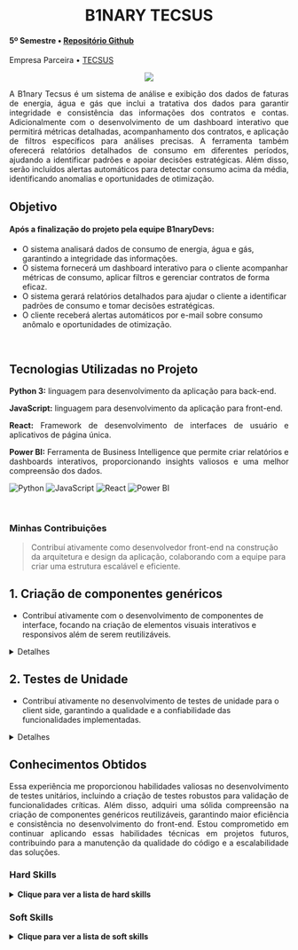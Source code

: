 <div class="semestre4">

<div align=center>
<h1>B1NARY TECSUS</h1>
</div>

<h4> 5º Semestre • <a href="https://github.com/B1nary-Devs/Tecsus">Repositório Github</a></h4>
<p align="justify"> Empresa Parceira • <a href="https://jaia.software/blog/">TECSUS</a></p>

<p align="center"><img src="https://github.com/user-attachments/assets/caf66ca0-9d6c-4d57-a555-887bdf05cdb2" widht="20%"></img>

<p align="justify"> A B1nary Tecsus é um sistema de análise e exibição dos dados de faturas de energia, água e gás que inclui a tratativa dos dados para garantir integridade e consistência das informações dos contratos e contas. Adicionalmente com o desenvolvimento de um dashboard interativo que permitirá métricas detalhadas, acompanhamento dos contratos, e aplicação de filtros específicos para análises precisas. A ferramenta também oferecerá relatórios detalhados de consumo em diferentes períodos, ajudando a identificar padrões e apoiar decisões estratégicas. Além disso, serão incluídos alertas automáticos para detectar consumo acima da média, identificando anomalias e oportunidades de otimização.</p></p>

  <h2> <a name="Objetivo">Objetivo</a> </h2>

#### Após a finalização do projeto pela equipe B1naryDevs:
* O sistema analisará dados de consumo de energia, água e gás, garantindo a integridade das informações.
* O sistema fornecerá um dashboard interativo para o cliente acompanhar métricas de consumo, aplicar filtros e gerenciar contratos de forma eficaz.
* O sistema gerará relatórios detalhados para ajudar o cliente a identificar padrões de consumo e tomar decisões estratégicas.
* O cliente receberá alertas automáticos por e-mail sobre consumo anômalo e oportunidades de otimização.
  
<br>

<h2>Tecnologias Utilizadas no Projeto</h2>

<p align="justify"> <strong>Python 3:</strong> linguagem para desenvolvimento da aplicação para back-end.</p>
<p align="justify"> <strong>JavaScript:</strong> linguagem para desenvolvimento da aplicação para front-end.</p>
<p align="justify"> <strong>React:</strong> Framework de desenvolvimento de interfaces de usuário e aplicativos de página única.</p>
<p align="justify"> <strong>Power BI:</strong> Ferramenta de Business Intelligence que permite criar relatórios e dashboards interativos, proporcionando insights valiosos e uma melhor compreensão dos dados.</p>

![Python](https://img.shields.io/badge/python-%233776AB.svg?style=for-the-badge&logo=python&logoColor=white)
![JavaScript](https://img.shields.io/badge/javascript-%23F7DF1E.svg?style=for-the-badge&logo=javascript&logoColor=black)
![React](https://img.shields.io/badge/react-%2361DAFB.svg?style=for-the-badge&logo=react&logoColor=black)
![Power BI](https://img.shields.io/badge/powerbi-%23F2C811.svg?style=for-the-badge&logo=powerbi&logoColor=black)

  
<br>
  
<h3>Minhas Contribuições</h3>

 > Contribuí ativamente como desenvolvedor front-end na construção da arquitetura e design da aplicação, colaborando com a equipe para criar uma estrutura escalável e eficiente.

## 1. **Criação de componentes genéricos**
   - Contribuí ativamente com o desenvolvimento de componentes de interface, focando na criação de elementos visuais interativos e responsivos além de serem reutilizáveis.

<details>
  <summary>Detalhes</summary>

  ~~~~javascript
# Criação do componente Title que recebe um texto e um elemento HTML filho

import './title.css'

export default function Title({children, name}){
    return(
        <div className='title' data-testid="title">
            {children}
            <span>{name}</span>
        </div>
    )   
}
~~~~
  
</details>

## 2. **Testes de Unidade**
   - Contribuí ativamente no desenvolvimento de testes de unidade para o client side, garantindo a qualidade e a confiabilidade das funcionalidades implementadas.

<details>
  <summary>Detalhes</summary>

~~~~javascript
// SUITE A SEGUIR IRÁ PERCORRER A COLEÇÃO DE TESTES UNITÁRIOS PERTENCENTES A PÁGINA DE AUTENTICAÇÃO
describe('SUITE DE TESTES DA FUNCAO LOGIN', () => {

    beforeEach(() => {
        render(<Router><Login /></Router>);
    });

    it('isNull_fieldsNull_Expect_toastErrorFieldsNull', () => {

        // CAPTURANDO O BOTÃO
        const buttonLogin = screen.getByTestId('buttonLogin');

        // DISPARANDO A FUNÇÃO CLICK
        fireEvent.click(buttonLogin);

        // RETORNANDO TOAST COM MESSAGEM DE ALERTA
        expect(toast.error).toHaveBeenCalledWith('Preencha os campos vazios!');

    });
}
~~~~

</details>

<h2>Conhecimentos Obtidos</h2>
<p align="justify">Essa experiência me proporcionou habilidades valiosas no desenvolvimento de testes unitários, incluindo a criação de testes robustos para validação de funcionalidades críticas. Além disso, adquiri uma sólida compreensão na criação de componentes genéricos reutilizáveis, garantindo maior eficiência e consistência no desenvolvimento do front-end. Estou comprometido em continuar aplicando essas habilidades técnicas em projetos futuros, contribuindo para a manutenção da qualidade do código e a escalabilidade das soluções.</p>
<h3>Hard Skills </h3>
<details>
  <summary><b>Clique para ver a lista de hard skills</b></summary>
  <br>
  <table align="center">
    <tr>
      <th width="300px">Tecnologia/Metodologia</th>
      <th width="300px">Classificação</th>
    </tr>
    <tr>
      <td>JavaScript</td>
      <td>Sei fazer com Ajuda</td>
    </tr>
    <tr>
      <td>React</td>
      <td>Sei fazer com Ajuda</td>
    </tr>
  </table>
</details>
<h3>Soft Skills </h3>
<details>
<summary><b>Clique para ver a lista de soft skills</b></summary>
  <br>
<table align="center" border="1" cellspacing="0" cellpadding="8">
    <tr>
      <th width="300px" style="background-color: #dce6f1;">Habilidade</th>
      <th width="300px" style="background-color: #dce6f1;">Descrição</th>
    </tr>
    <tr>
      <td style="background-color: #f2f2f2;">Gestão de Tempo</td>
      <td>Durante os projetos, precisei gerenciar e priorizar tarefas de forma eficaz para cumprir prazos e garantir a produtividade da equipe.</td>
    </tr>
    <tr>
      <td style="background-color: #f2f2f2;">Resolução de Problemas</td>
      <td>Fui desafiado a resolver problemas técnicos e operacionais de maneira criativa, buscando sempre a melhor solução para o andamento do projeto.</td>
    </tr>
    <tr>
      <td style="background-color: #f2f2f2;">Trabalho em Equipe</td>
      <td>Colaborei ativamente com a equipe, garantindo comunicação aberta e eficiente para alcançar os objetivos comuns.</td>
    </tr>
    <tr>
      <td style="background-color: #f2f2f2;">Aprendizagem Contínua</td>
      <td>Estive sempre disposto a aprender novas tecnologias e aprimorar minhas habilidades para me adaptar às demandas do projeto.</td>
    </tr>
</table>

</details>
